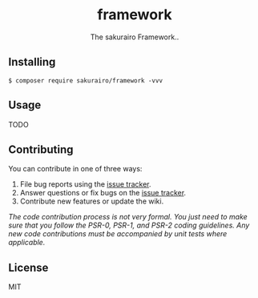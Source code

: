 <h1 align="center"> framework </h1>

<p align="center"> The sakurairo Framework..</p>


## Installing

```shell
$ composer require sakurairo/framework -vvv
```

## Usage

TODO

## Contributing

You can contribute in one of three ways:

1. File bug reports using the [issue tracker](https://github.com/sakurairo/framework/issues).
2. Answer questions or fix bugs on the [issue tracker](https://github.com/sakurairo/framework/issues).
3. Contribute new features or update the wiki.

_The code contribution process is not very formal. You just need to make sure that you follow the PSR-0, PSR-1, and PSR-2 coding guidelines. Any new code contributions must be accompanied by unit tests where applicable._

## License

MIT